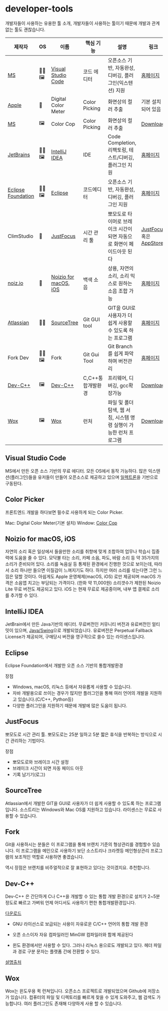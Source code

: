 # developer-tools
개발자들이 사용하는 유용한 툴 소개, 개발자들이 사용하는 툴이기 때문에 개발과 관계없는 툴도 괜찮습니다. 

| 제작자 | OS | 이름 | 핵심 기능 | 설명 | 링크 |
|----|--------|------|-----------|---------|----|
| [MS](https://www.microsoft.com) | 🐧🖼 | [Visual Studio Code](#visual-studio-code) | 코드 에디터 | 오픈소스 기반, 자동완성, 디버깅, 플러그인(익스텐션) 지원 | [홈페이지](https://code.visualstudio.com/)|
| [Apple](https://www.apple.com) |  | Digital Color Meter | Color Picking | 화면상의 컬러 추출 | 기본 설치되어 있음 |
| [MS](https://www.microsoft.com) | 🖼 | Color Cop | Color Picking | 화면상의 컬러 추출 | [Download](http://colorcop.net/download/) |
| [JetBrains](https://www.jetbrains.com) | 🐧🖼 | [IntelliJ IDEA](#Intellij-IDEA) | IDE | Code Completion, 리팩토링, 테스트/디버깅, 플러그인 지원 | [홈페이지](https://www.jetbrains.com/idea/) |
| [Eclipse Foundation](https://www.eclipse.org)|🐧🖼|[Eclipse](https://www.eclipse.org/)| 코드에디터 | 오픈소스 기반, 자동완성, 디버깅, 플러그인 지원|[홈페이지](https://www.eclipse.org)|
| ClimStudio |  | [JustFocus](#JustFocus) | 시간 관리 툴 | 뽀모도로 타이머로 브레이크 시간이 되면 자동으로 화면이 페이드아웃 된다  |[JustFocus](http://getjustfocus.com) 혹은 [AppStore](https://apps.apple.com/us/app/just-focus/id1142151959?mt=12)|
| [noiz.io](https://noiz.io/) |  | [Noizio for macOS, iOS](#Noizio-for-macOS,-iOS) | 백색 소음 | 상용, 자연의 소리, 소리 믹스로 원하는 소음 조합 가능 | [홈페이지](https://noiz.io/)|
| [Atlassian](https://www.atlassian.com/) | 🖼 | [SourceTree](#sourcetree) | Git GUI tool | GIT을 GUI로 사용자가 더 쉽게 사용할 수 있도록 하는 프로그램 | [홈페이지](https://www.sourcetreeapp.com/) |
| Fork Dev | 🐧🖼 | Fork | Git Gui Tool | Git Branch를 쉽게 파악하며 버전관리 | [홈페이지](https://forkapp.io/) |
|[Dev-C++](https://sourceforge.net/projects/orwelldevcpp/)|🖼|[Dev-C++](#devc++)|C,C++통합개발환경|프리웨어, 디버깅, gcc확장가능|[Download](https://sourceforge.net/projects/orwelldevcpp/)|
|[Wox](http://www.wox.one/)|🖼|[Wox](#Wox)|런처|파일 및 폴더 탐색, 웹 서칭, 시스템 명령 실행이 가능한 런처 프로그램| [Download](https://github.com/Wox-launcher/Wox/releases)|


## Visual Studio Code

MS에서 만든 오픈 소스 기반의 무료 에디터. 모든 OS에서 동작 가능하다. 
많은 익스텐션(플러그인)들을 유저들이 만들어 오픈소스로 제공하고 있으며 [일렉트론](https://electronjs.org/)을 기반으로 구동된다. 

## Color Picker

프론트엔드 개발을 하다보면 필수로 사용하게 되는 Color Picker.

Mac: Digital Color Meter(기본 설치)
Window: [Color Cop](http://colorcop.net/download/)

## Noizio for macOS, iOS

자연의 소리 혹은 일상에서 들을만한 소리를 취향에 맞게 조합하여 업무나 학습시 집중력에 도움을 줄 수 있다. 모닥불 타는 소리, 카페 소음, 파도, 바람 소리 등 약 35가지의 소리가 준비되어 있다.
소리를 녹음실 등 통제된 환경에서 진행한 것으로 보이는데, 따라서 소리 하나만 들으면 이질감이 느껴지기도 하다. 하지만 여러 소리를 섞는다면 그런 느낌은 덜할 것이다.
아쉽게도 Apple 운영체제(macOS, iOS) 로만 제공되며 macOS 가격은 소음앱 치고는 부담되는 가격이다. (한화 약 11,000원) 소리갯수가 제한된 Noizio Lite 무료 버전도 제공되고 있다.
iOS 는 현재 무료로 제공중이며, 내부 앱 결제로 소리를 추가할 수 있다.

## IntelliJ IDEA

JetBrain에서 만든 Java기반의 에디터. 무료버전인 커뮤니티 버전과 유료버전인 얼티밋이 있으며, [Java/Swing](https://www.oracle.com/technetwork/java/architecture-142923.html)으로 개발되었습니다.
유료버전은 Perpetual Fallback License가 제공되어, 구매당시 버전을 영구적으로 쓸수 있는 라이센스입니다.

## Eclipse

Eclipse Foundation에서 개발한 오픈 소스 기반의 통합개발환경

장점
+ Windows, macOS, 리눅스 등에서 자유롭게 사용할 수 있습니다.
+ 자바 개발용으로 쓰이는 경우가 많지만 플러그인을 통해 여러 언어의 개발을 지원하고 있습니다.(C/C++, Python등)
+ 다양한 플러그인을 지원하기 때문에 개발에 많은 도움이 됩니다.

## JustFocus

뽀모도로 시간 관리 툴. 뽀모도로는 25분 일하고 5분 짧은 휴식을 반복하는 방식으로 시간 관리하는 기법이다.

장점

- 뽀모도로와 브레이크 시간 설정
- 브레이크 시간이 되면 자동 페이드 아웃
- 기록 남기기(로그)

## SourceTree

Atlassian에서 개발한 GIT을 GUI로 사용자가 더 쉽게 사용할 수 있도록 하는 프로그램입니다. 소스트리는 Windows와 Mac OS를 지원하고 있습니다. 라이센스는 무료로 사용할 수 있습니다.

## Fork

Git을 사용하시는 분들은 이 프로그램을 통해 브랜치 기준의 형상관리를 경험할수 있습니다. 이 프로그램을 메인으로 사용하기 보단 소스트리나 크라켓등 메인형상관리 프로그램의 보조적인 역할로 사용하면 좋겠습니다.

역시 장점은 브랜치를 비주얼적으로 잘 표현하고 있다는 것이겠지요. 추천합니다.

<h2 id="devc++">Dev-C++</h3>

 Dev-C++ 은 간단하게 C나 C++을 개발할 수 있는 통합 개발 환경으로 설치가 2~5분 정도로 빠르고 가벼워 언제 어디서도 사용하기 편한 통합개발환경입니다.

[다운로드](https://sourceforge.net/projects/orwelldevcpp/)
+ GNU 라이선스로 보급되는 사용이 자유로운 C/C++ 언어의 통합 개발 환경
+ 오픈 소스이자 자유 컴파일러인 MinGW 컴파일러와 함께 제공된다

+ 윈도 환경에서만 사용할 수 있다. 그러나 리눅스 용으로도 개발되고 있다. 헤더 파일과 경로 구분 문자는 플랫폼 간에 전환할 수 있다.

[설명출처](https://ko.wikipedia.org/wiki/Dev-C%2B%2B)

## Wox

Wox는 윈도우용 퀵 런쳐입니다. 오픈소스 프로젝트로 개발되었으며 Github에 저장소가 있습니다.
컴퓨터의 파일 및 디렉토리를 빠르게 찾을 수 있게 도와주고, 웹 검색도 가능합니다.
여러 플러그인도 존재해 다양하게 사용 할 수 있습니다.

